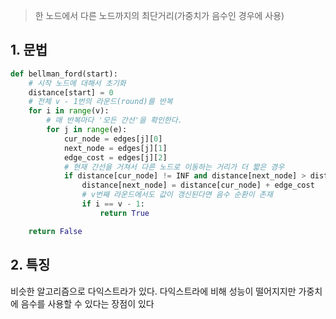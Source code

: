 > 한 노드에서 다른 노드까지의 최단거리(가중치가 음수인 경우에 사용)

## 1. 문법

```python
def bellman_ford(start):
    # 시작 노드에 대해서 초기화
    distance[start] = 0
    # 전체 v - 1번의 라운드(round)를 반복
    for i in range(v):
        # 매 반복마다 '모든 간선'을 확인한다.
        for j in range(e):
            cur_node = edges[j][0]
            next_node = edges[j][1]
            edge_cost = edges[j][2]
            # 현재 간선을 거쳐서 다른 노드로 이동하는 거리가 더 짧은 경우
            if distance[cur_node] != INF and distance[next_node] > distance[cur_node] + edge_cost:
                distance[next_node] = distance[cur_node] + edge_cost
                # v번째 라운드에서도 값이 갱신된다면 음수 순환이 존재
                if i == v - 1:
                    return True

    return False
```
## 2. 특징
비슷한 알고리즘으로 다익스트라가 있다. 다익스트라에 비해 성능이 떨어지지만 가중치에 음수를 사용할 수 있다는 장점이 있다